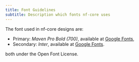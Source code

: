 ```yaml
---
title: Font Guidelines
subtitle: Description which fonts nf-core uses
---
```


The font used in nf-core designs are:

- Primary: _Maven Pro Bold (700)_, available at [Google Fonts](https://fonts.google.com/specimen/Maven+Pro),
- Secondary: _Inter_, available at [Google Fonts](https://fonts.google.com/specimen/Inter).

both under the Open Font License.
